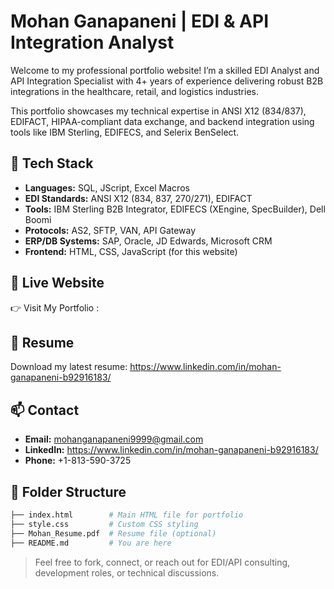 
# Mohan Ganapaneni | EDI & API Integration Analyst

Welcome to my professional portfolio website! I’m a skilled EDI Analyst and API Integration Specialist with 4+ years of experience delivering robust B2B integrations in the healthcare, retail, and logistics industries.

This portfolio showcases my technical expertise in ANSI X12 (834/837), EDIFACT, HIPAA-compliant data exchange, and backend integration using tools like IBM Sterling, EDIFECS, and Selerix BenSelect.

## 🔧 Tech Stack

- **Languages:** SQL, JScript, Excel Macros
- **EDI Standards:** ANSI X12 (834, 837, 270/271), EDIFACT
- **Tools:** IBM Sterling B2B Integrator, EDIFECS (XEngine, SpecBuilder), Dell Boomi
- **Protocols:** AS2, SFTP, VAN, API Gateway
- **ERP/DB Systems:** SAP, Oracle, JD Edwards, Microsoft CRM
- **Frontend:** HTML, CSS, JavaScript (for this website)

## 🔗 Live Website

👉 Visit My Portfolio :

## 📄 Resume

Download my latest resume: https://www.linkedin.com/in/mohan-ganapaneni-b92916183/

## 📫 Contact

- **Email:** mohanganapaneni9999@gmail.com
- **LinkedIn:** https://www.linkedin.com/in/mohan-ganapaneni-b92916183/
- **Phone:** +1-813-590-3725

## 📁 Folder Structure

```bash
├── index.html        # Main HTML file for portfolio
├── style.css         # Custom CSS styling
├── Mohan_Resume.pdf  # Resume file (optional)
├── README.md         # You are here
```

> Feel free to fork, connect, or reach out for EDI/API consulting, development roles, or technical discussions.
